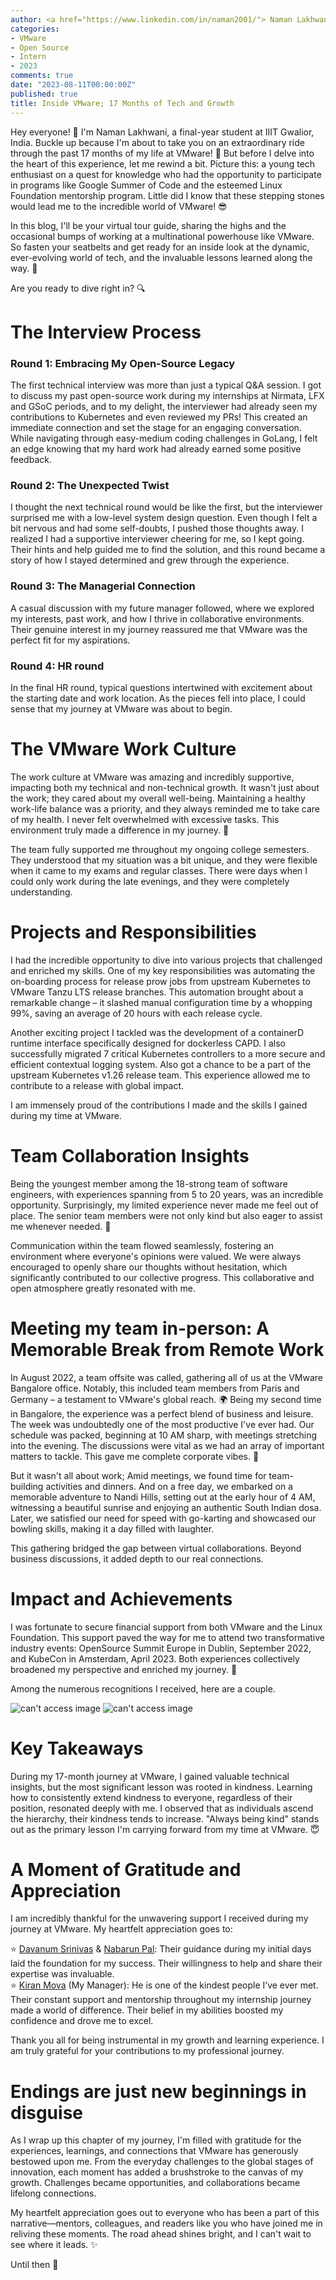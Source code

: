 ```yaml
---
author: <a href="https://www.linkedin.com/in/naman2001/"> Naman Lakhwani</a>
categories:
- VMware
- Open Source
- Intern
- 2023
comments: true
date: "2023-08-11T00:00:00Z"
published: true
title: Inside VMware; 17 Months of Tech and Growth
---
```


Hey everyone! 👋 I'm Naman Lakhwani, a final-year student at IIIT Gwalior, India. Buckle up because I'm about to take you on an extraordinary ride through the past 17 months of my life at VMware! 🚀 But before I delve into the heart of this experience, let me rewind a bit. Picture this: a young tech enthusiast on a quest for knowledge who had the opportunity to participate in programs like Google Summer of Code and the esteemed Linux Foundation mentorship program. Little did I know that these stepping stones would lead me to the incredible world of VMware! 😎

In this blog, I'll be your virtual tour guide, sharing the highs and the occasional bumps of working at a multinational powerhouse like VMware. So fasten your seatbelts and get ready for an inside look at the dynamic, ever-evolving world of tech, and the invaluable lessons learned along the way. 🌟

Are you ready to dive right in? 🔍

# The Interview Process
### Round 1: Embracing My Open-Source Legacy
The first technical interview was more than just a typical Q&A session. I got to discuss my past open-source work during my internships at Nirmata, LFX and GSoC periods, and to my delight, the interviewer had already seen my contributions to Kubernetes and even reviewed my PRs! This created an immediate connection and set the stage for an engaging conversation. While navigating through easy-medium coding challenges in GoLang, I felt an edge knowing that my hard work had already earned some positive feedback.

### Round 2: The Unexpected Twist
I thought the next technical round would be like the first, but the interviewer surprised me with a low-level system design question. Even though I felt a bit nervous and had some self-doubts, I pushed those thoughts away. I realized I had a supportive interviewer cheering for me, so I kept going. Their hints and help guided me to find the solution, and this round became a story of how I stayed determined and grew through the experience.

### Round 3: The Managerial Connection
A casual discussion with my future manager followed, where we explored my interests, past work, and how I thrive in collaborative environments. Their genuine interest in my journey reassured me that VMware was the perfect fit for my aspirations.

### Round 4: HR round
In the final HR round, typical questions intertwined with excitement about the starting date and work location. As the pieces fell into place, I could sense that my journey at VMware was about to begin.

# The VMware Work Culture
The work culture at VMware was amazing and incredibly supportive, impacting both my technical and non-technical growth. It wasn't just about the work; they cared about my overall well-being. Maintaining a healthy work-life balance was a priority, and they always reminded me to take care of my health. I never felt overwhelmed with excessive tasks. This environment truly made a difference in my journey. 🌱

The team fully supported me throughout my ongoing college semesters. They understood that my situation was a bit unique, and they were flexible when it came to my exams and regular classes. There were days when I could only work during the late evenings, and they were completely understanding.

# Projects and Responsibilities
I had the incredible opportunity to dive into various projects that challenged and enriched my skills. One of my key responsibilities was automating the on-boarding process for release prow jobs from upstream Kubernetes to VMware Tanzu LTS release branches. This automation brought about a remarkable change – it slashed manual configuration time by a whopping 99%, saving an average of 20 hours with each release cycle.

Another exciting project I tackled was the development of a containerD runtime interface specifically designed for dockerless CAPD. I also successfully migrated 7 critical Kubernetes controllers to a more secure and efficient contextual logging system. Also got a chance to be a part of the upstream Kubernetes v1.26 release team. This experience allowed me to contribute to a release with global impact.

I am immensely proud of the contributions I made and the skills I gained during my time at VMware.

# Team Collaboration Insights
Being the youngest member among the 18-strong team of software engineers, with experiences spanning from 5 to 20 years, was an incredible opportunity. Surprisingly, my limited experience never made me feel out of place. The senior team members were not only kind but also eager to assist me whenever needed. 🤝 

Communication within the team flowed seamlessly, fostering an environment where everyone's opinions were valued. We were always encouraged to openly share our thoughts without hesitation, which significantly contributed to our collective progress. This collaborative and open atmosphere greatly resonated with me.

# Meeting my team in-person: A Memorable Break from Remote Work
In August 2022, a team offsite was called, gathering all of us at the VMware Bangalore office. Notably, this included team members from Paris and Germany – a testament to VMware's global reach. 🌍 Being my second time in Bangalore, the experience was a perfect blend of business and leisure. The week was undoubtedly one of the most productive I've ever had. Our schedule was packed, beginning at 10 AM sharp, with meetings stretching into the evening. The discussions were vital as we had an array of important matters to tackle. This gave me complete corporate vibes. 💼

But it wasn't all about work; Amid meetings, we found time for team-building activities and dinners. And on a free day, we embarked on a memorable adventure to Nandi Hills, setting out at the early hour of 4 AM, witnessing a beautiful sunrise and enjoying an authentic South Indian dosa. Later, we satisfied our need for speed with go-karting and showcased our bowling skills, making it a day filled with laughter.

This gathering bridged the gap between virtual collaborations. Beyond business discussions, it added depth to our real connections.

# Impact and Achievements

I was fortunate to secure financial support from both VMware and the Linux Foundation. This support paved the way for me to attend two transformative industry events: OpenSource Summit Europe in Dublin, September 2022, and KubeCon in Amsterdam, April 2023. Both experiences collectively broadened my perspective and enriched my journey. 🌟

Among the numerous recognitions I received, here are a couple.

![can't access image](../images/vmware-shoutout-2.png)
![can't access image](../images/vmware-shoutout-1.png)

# Key Takeaways
During my 17-month journey at VMware, I gained valuable technical insights, but the most significant lesson was rooted in kindness. Learning how to consistently extend kindness to everyone, regardless of their position, resonated deeply with me. I observed that as individuals ascend the hierarchy, their kindness tends to increase. "Always being kind" stands out as the primary lesson I'm carrying forward from my time at VMware. 😇

# A Moment of Gratitude and Appreciation
I am incredibly thankful for the unwavering support I received during my journey at VMware. My heartfelt appreciation goes to:

⭐ [Davanum Srinivas](https://www.linkedin.com/in/davanum/) & [Nabarun Pal](https://www.linkedin.com/in/palnabarun/): Their guidance during my initial days laid the foundation for my success. Their willingness to help and share their expertise was invaluable.\
⭐ [Kiran Mova](https://www.linkedin.com/in/kiranmova/) (My Manager): He is one of the kindest people I’ve ever met. Their constant support and mentorship throughout my internship journey made a world of difference. Their belief in my abilities boosted my confidence and drove me to excel. 

Thank you all for being instrumental in my growth and learning experience. I am truly grateful for your contributions to my professional journey.

# Endings are just new beginnings in disguise
As I wrap up this chapter of my journey, I'm filled with gratitude for the experiences, learnings, and connections that VMware has generously bestowed upon me. From the everyday challenges to the global stages of innovation, each moment has added a brushstroke to the canvas of my growth. Challenges became opportunities, and collaborations became lifelong connections.

My heartfelt appreciation goes out to everyone who has been a part of this narrative—mentors, colleagues, and readers like you who have joined me in reliving these moments. The road ahead shines bright, and I can't wait to see where it leads. ✨

Until then :wave:
